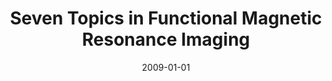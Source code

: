 ---
title: "Seven Topics in Functional Magnetic Resonance Imaging"
date: 2009-01-01
authors_string: Peter Bandettini
authors:
   - Peter Bandettini
author_ids:
   - peter_bandettini
journal: 'Journal of Integrative Neuroscience'
volume: 8
issue: 
pages: 371-403
book_title: ''
publisher: ''
abstract: ""
project_id: 
paper_url: 
doi: 
data_loc: ''
code_loc: ''
file: '/assets/publications//assets/publications/'
file_name: '/assets/publications/'
type: journal_article
pub_str: ' (2009) Journal of Integrative Neuroscience 8: 371-403'
layout: publication 
---